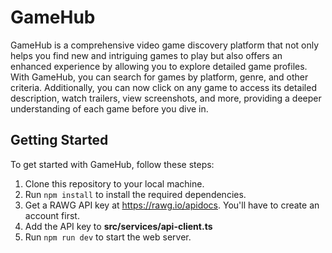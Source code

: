 # GameHub

GameHub is a comprehensive video game discovery platform that not only helps you find new and intriguing games to play but also offers an enhanced experience by allowing you to explore detailed game profiles. With GameHub, you can search for games by platform, genre, and other criteria. Additionally, you can now click on any game to access its detailed description, watch trailers, view screenshots, and more, providing a deeper understanding of each game before you dive in.

## Getting Started

To get started with GameHub, follow these steps:

1. Clone this repository to your local machine.
2. Run `npm install` to install the required dependencies.
3. Get a RAWG API key at https://rawg.io/apidocs. You'll have to create an account first.
4. Add the API key to **src/services/api-client.ts**
5. Run `npm run dev` to start the web server.
